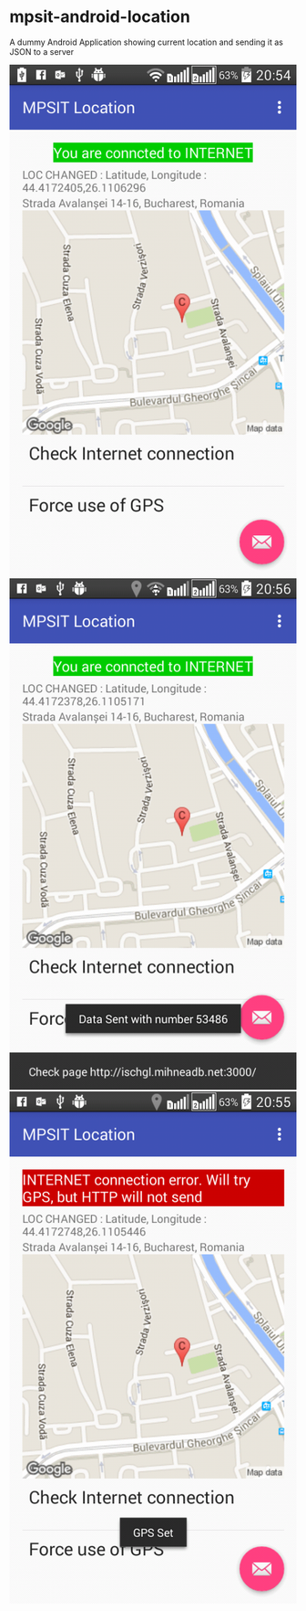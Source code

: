 # mpsit-android-location

A dummy Android Application showing current location and sending it as JSON to a server

![Screenshot](https://raw.githubusercontent.com/b12mihai/mpsit-android-location/master/documentation/screenshots/2016-02-03-20-55-13.png)
![Screenshot](https://raw.githubusercontent.com/b12mihai/mpsit-android-location/master/documentation/screenshots/2016-02-03-20-57-00.png)
![Screenshot](https://raw.githubusercontent.com/b12mihai/mpsit-android-location/master/documentation/screenshots/2016-02-03-20-55-31.png)

